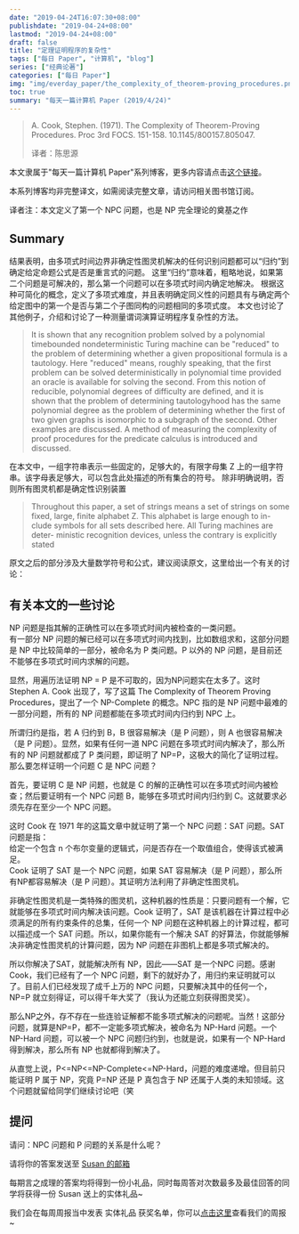 ```yaml
---
date: "2019-04-24T16:07:30+08:00"
publishdate: "2019-04-24+08:00"
lastmod: "2019-04-24+08:00"
draft: false
title: "定理证明程序的复杂性"
tags: ["每日 Paper", "计算机", "blog"]
series: ["经典论著"]
categories: ["每日 Paper"]
img: "img/everday_paper/the_complexity_of_theorem-proving_procedures.png"
toc: true
summary: "每天一篇计算机 Paper (2019/4/24)"
---
```

>A. Cook, Stephen. (1971). The Complexity of Theorem-Proving Procedures. Proc 3rd FOCS. 151-158. 10.1145/800157.805047.
>
>译者：陈思源

本文隶属于"每天一篇计算机 Paper"系列博客，更多内容请点击[这个链接](https://seuite.github.io/categories/%E6%AF%8F%E6%97%A5-paper/)。

本系列博客均非完整译文，如需阅读完整文章，请访问相关图书馆订阅。

译者注：本文定义了第一个 NPC 问题，也是 NP 完全理论的奠基之作

## Summary

结果表明，由多项式时间边界非确定性图灵机解决的任何识别问题都可以“归约”到确定给定命题公式是否是重言式的问题。 这里“归约”意味着，粗略地说，如果第二个问题是可解决的，那么第一个问题可以在多项式时间内确定地解决。 根据这种可简化的概念，定义了多项式难度，并且表明确定同义性的问题具有与确定两个给定图中的第一个是否与第二个子图同构的问题相同的多项式度。 本文也讨论了其他例子，介绍和讨论了一种测量谓词演算证明程序复杂性的方法。

>It is shown that any recognition problem solved by a polynomial timebounded nondeterministic Turing machine can be "reduced" to the problem of determining whether a given propositional formula is a tautology. Here "reduced" means, roughly speaking, that the first problem can be solved deterministically in polynomial time provided an oracle is available for solving the second. From this notion of reducible, polynomial degrees of difficulty are defined, and it is shown that the problem of determining tautologyhood has the same polynomial degree as the problem of determining whether the first of two given graphs is isomorphic to a subgraph of the second. Other examples are discussed. A method of measuring the complexity of proof procedures for the predicate calculus is introduced and discussed. 

在本文中，一组字符串表示一些固定的，足够大的，有限字母集 Z 上的一组字符串。该字母表足够大，可以包含此处描述的所有集合的符号。 除非明确说明，否则所有图灵机都是确定性识别装置

>Throughout this paper, a set of strings means a set of strings on some fixed, large, finite alphabet Z. This alphabet is large enough to in- clude symbols for all sets described here. All Turing machines are deter- ministic recognition devices, unless the contrary is explicitly stated

原文之后的部分涉及大量数学符号和公式，建议阅读原文，这里给出一个有关的讨论：

## 有关本文的一些讨论

NP 问题是指其解的正确性可以在多项式时间内被检查的一类问题。  
有一部分 NP 问题的解已经可以在多项式时间内找到，比如数组求和，这部分问题是 NP 中比较简单的一部分，被命名为 P 类问题。P 以外的 NP 问题，是目前还不能够在多项式时间内求解的问题。

显然，用遍历法证明 NP = P 是不可取的，因为NP问题实在太多了。这时 Stephen A. Cook 出现了，写了这篇 The Complexity of Theorem Proving Procedures，提出了一个 NP-Complete 的概念。NPC 指的是 NP 问题中最难的一部分问题，所有的 NP 问题都能在多项式时间内归约到 NPC 上。

所谓归约是指，若 A 归约到 B，B 很容易解决（是 P 问题），则 A 也很容易解决（是 P 问题）。显然，如果有任何一道 NPC 问题在多项式时间内解决了，那么所有的 NP 问题就都成了 P 类问题，即证明了 NP=P，这极大的简化了证明过程。那么要怎样证明一个问题 C 是 NPC 问题？

首先，要证明 C 是 NP 问题，也就是 C 的解的正确性可以在多项式时间内被检查；然后要证明有一个 NPC 问题 B，能够在多项式时间内归约到 C。这就要求必须先存在至少一个 NPC 问题。

这时 Cook 在 1971 年的这篇文章中就证明了第一个 NPC 问题：SAT 问题。SAT 问题是指：  
给定一个包含 n 个布尔变量的逻辑式，问是否存在一个取值组合，使得该式被满足。  
Cook 证明了 SAT 是一个 NPC 问题，如果 SAT 容易解决（是 P 问题），那么所有NP都容易解决（是 P 问题）。其证明方法利用了非确定性图灵机。

非确定性图灵机是一类特殊的图灵机，这种机器的性质是：只要问题有一个解，它就能够在多项式时间内解决该问题。Cook 证明了，SAT 是该机器在计算过程中必须满足的所有约束条件的总集，任何一个 NP 问题在这种机器上的计算过程，都可以描述成一个 SAT 问题。所以，如果你能有一个解决 SAT 的好算法，你就能够解决非确定性图灵机的计算问题，因为 NP 问题在非图机上都是多项式解决的。

所以你解决了SAT，就能解决所有 NP，因此——SAT 是一个NPC 问题。感谢 Cook，我们已经有了一个 NPC 问题，剩下的就好办了，用归约来证明就可以了。目前人们已经发现了成千上万的 NPC 问题，只要解决其中的任何一个，NP=P 就立刻得证，可以得千年大奖了（我认为还能立刻获得图灵奖）。

那么NP之外，存不存在一些连验证解都不能多项式解决的问题呢。当然！这部分问题，就算是NP=P，都不一定能多项式解决，被命名为 NP-Hard 问题。一个 NP-Hard 问题，可以被一个 NPC 问题归约到，也就是说，如果有一个 NP-Hard 得到解决，那么所有 NP 也就都得到解决了。

从直觉上说，P<=NP<=NP-Complete<=NP-Hard，问题的难度递增。但目前只能证明 P 属于 NP，究竟 P=NP 还是 P 真包含于 NP 还属于人类的未知领域。这个问题就留给同学们继续讨论吧（笑

## 提问

请问：NPC 问题和 P 问题的关系是什么呢？

请将你的答案发送至 [Susan 的邮箱](seuite@outlook.com)

每期言之成理的答案均将得到一份小礼品，同时每周答对次数最多及最佳回答的同学将获得一份 Susan 送上的实体礼品~

我们会在每周周报当中发表 实体礼品 获奖名单，你可以[点击这里](https://seuite.github.io/report/)查看我们的周报~
